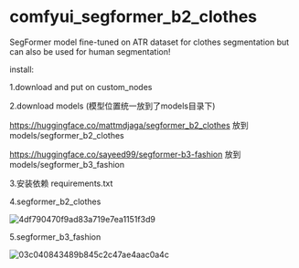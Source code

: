 # comfyui_segformer_b2_clothes
SegFormer model fine-tuned on ATR dataset for clothes segmentation but can also be used for human segmentation!

install:

1.download and put on custom_nodes 

2.download models (模型位置统一放到了models目录下)

https://huggingface.co/mattmdjaga/segformer_b2_clothes 放到models/segformer_b2_clothes

https://huggingface.co/sayeed99/segformer-b3-fashion 放到 models/segformer_b3_fashion

3.安装依赖 requirements.txt

4.segformer_b2_clothes

![4df790470f9ad83a719e7ea1151f3d9](https://github.com/StartHua/Comfyui_segformer_b2_clothes/assets/22284244/df6339dc-24ae-4ad0-bace-7b717a914723)

5.segformer_b3_fashion

![03c040843489b845c2c47ae4aac0a4c](https://github.com/user-attachments/assets/79abb43f-1c48-4675-be29-8feab01db2b5)



